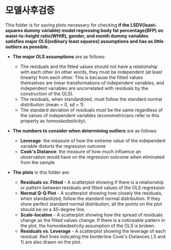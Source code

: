# 모델사후검증
This folder is for saving plots necessary for checking **if the LSDV(least-squares dummy variable) model regressing body fat percentage(BFP) on waist-to-height ratio(WHtR), gender, and month dummy variables satisfies major OLS(ordinary least squares) assumptions and has as little outliers as possible.**  

* **The major OLS assumptions** are as follows:
  * The residuals and the fitted values should not have a relationship with each other (in other words, they must be independent (at least linearly) from each other. This is because the fitted values themselves are linear transformations of independent variables, and independent variables are uncorrelated with residuals by the construction of the OLS).
  * The residuals, when standardized, must follow the standard normal distribution (mean = 0, sd = 1).
  * The standard deviation of residuals must be the same regardless of the values of independent variables (econometricians refer to this property as *homoskedasticity*).
  
* **The numbers to consider when determining outliers** are as follows:
  * **Leverage**: the measure of how the extreme value of the independent variable distorts the regression outcome
  * **Cook's Distance**: the measure of how much influence an observation would have on the regression outcome when eliminated from the sample
  
* **The plots** in this folder are:
  * **Residuals vs. Fitted** - A scatterplot showing if there is a relationship or pattern between residuals and fitted values of the OLS regression
  * **Normal Q-Q Plot** - A scatterplot showing how closely the residuals, when standardized, follow the standard normal distribution. If they show perfect standard normal distribution, all the points on the plot should be on a 45-degree line.
  * **Scale-location** - A scatterplot showing how the spread of residuals change as the fitted values change. If there is a noticeable pattern in the plot, the homoskedasticity assumption of the OLS is broken.
  * **Residuals vs. Leverage** - A scatterplot showing the leverage of each residual. Red lines indicating the borderline Cook's Distances (.5 and 1) are also drawn on the plot.
